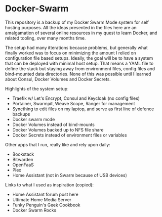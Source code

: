 # Docker-Swarm

This repository is a backup of my Docker Swarm Mode system for self hosting purposes. All the ideas presented in the files here are an amalgamation of several online resources in my quest to learn Docker, and related tooling, over many months time.

The setup had many itterations because problems, but generally what finally worked was to focus on minimizing the amount I relied on configuration file based setups.  Ideally, the goal will be to have a system that can be deployed with minimal host setup.  That means a YAML file to define the stack but staying away from environment files, config files and bind-mounted data directories.  None of this was possible until I learned about Consul, Docker Volumes and Docker Secrets.

Highlights of the system setup:

- Traefik w/ Let's Encrypt, Consul and Keycloak (no config files)
- Portainer, Swarmpit, Weave Scope, Ranger for management
- Syncthing to edit files on my laptop, and serve as first line of defence backups
- Docker swarm mode
- Docker Volumes instead of bind-mounts
- Docker Volumes backed up to NFS file share
- Docker Secrets instead of environment files or variables

Other apps that I run, really like and rely upon daily:

- Bookstack
- Bitwarden
- OpenFaaS
- Plex
- Home Assistant (not in Swarm because of USB devices)

Links to what I used as inspiration (copied):

- Home Assistant forum post here
- Ultimate Home Media Server
- Funky Penguin's Geek Cookbook
- Docker Swarm Rocks
